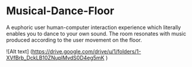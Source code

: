 # Musical-Dance-Floor
A euphoric user human-computer interaction experience which literally enables you to dance to your own sound. The room resonates with music produced according to the user movement on the floor.

![Alt text] (https://drive.google.com/drive/u/1/folders/1-XVfBrb_DckLB10ZNuplMvdS0D4eg5mK )
